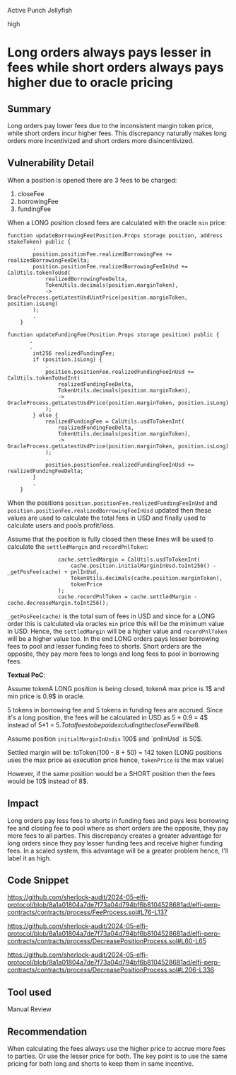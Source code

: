 Active Punch Jellyfish

high

# Long orders always pays lesser in fees while short orders always pays higher due to oracle pricing

## Summary
Long orders pay lower fees due to the inconsistent margin token price, while short orders incur higher fees. This discrepancy naturally makes long orders more incentivized and short orders more disincentivized.
## Vulnerability Detail
When a position is opened there are 3 fees to be charged:
1. closeFee
2. borrowingFee
3. fundingFee

When a LONG position closed fees are calculated with the oracle `min` price:
```solidity
function updateBorrowingFee(Position.Props storage position, address stakeToken) public {
        .
        position.positionFee.realizedBorrowingFee += realizedBorrowingFeeDelta;
        position.positionFee.realizedBorrowingFeeInUsd += CalUtils.tokenToUsd(
            realizedBorrowingFeeDelta,
            TokenUtils.decimals(position.marginToken),
            -> OracleProcess.getLatestUsdUintPrice(position.marginToken, position.isLong)
        );
        .
    }

function updateFundingFee(Position.Props storage position) public {
       .
       .
        int256 realizedFundingFee;
        if (position.isLong) {
            .
            position.positionFee.realizedFundingFeeInUsd += CalUtils.tokenToUsdInt(
                realizedFundingFeeDelta,
                TokenUtils.decimals(position.marginToken),
                -> OracleProcess.getLatestUsdPrice(position.marginToken, position.isLong)
            );
        } else {
            realizedFundingFee = CalUtils.usdToTokenInt(
                realizedFundingFeeDelta,
                TokenUtils.decimals(position.marginToken),
                -> OracleProcess.getLatestUsdPrice(position.marginToken, position.isLong)
            );
            .
            position.positionFee.realizedFundingFeeInUsd += realizedFundingFeeDelta;
        }
        .
    }
```

When the positions `position.positionFee.realizedFundingFeeInUsd` and `position.positionFee.realizedBorrowingFeeInUsd` updated then these values are used to calculate the total fees in USD and finally used to calculate users and pools profit/loss.

Assume that the position is fully closed then these lines will be used to calculate the `settledMargin` and `recordPnlToken`:
```solidity
                cache.settledMargin = CalUtils.usdToTokenInt(
                    cache.position.initialMarginInUsd.toInt256() - _getPosFee(cache) + pnlInUsd,
                    TokenUtils.decimals(cache.position.marginToken),
                    tokenPrice
                );
                cache.recordPnlToken = cache.settledMargin - cache.decreaseMargin.toInt256();
```
 
`_getPosFee(cache)` is the total sum of fees in USD and since for a LONG order this is calculated via oracles `min` price this will be the minimum value in USD. Hence, the `settledMargin` will be a higher value and `recordPnlToken` will be a higher value too. In the end LONG orders pays lesser borrowing fees to pool and lesser funding fees to shorts. Short orders are the opposite, they pay more fees to longs and long fees to pool in borrowing fees.


**Textual PoC**:

Assume tokenA LONG position is being closed, tokenA max price is 1$ and min price is 0.9$ in oracle.

5 tokens in borrowing fee and 5 tokens in funding fees are accrued. Since it's a long position, the fees will be calculated in USD as 5 * 0.9 = 4$ instead of 5*1 = 5$. Total fees to be paid excluding the closeFee will be 8$. 

Assume position `initialMarginInUsdis` 100$ and `pnlInUsd` is 50$. 

Settled margin will be: toToken(100 - 8 + 50) = 142 token (LONG positions uses the max price as execution price hence, `tokenPrice` is the max value)

However, if the same position would be a SHORT position then the fees would be 10$ instead of 8$. 
## Impact
Long orders pay less fees to shorts in funding fees and pays less borrowing fee and closing fee to pool where as short orders are the opposite, they pay more fees to all parties. This discrepancy creates a greater advantage for long orders since they pay lesser funding fees and receive higher funding fees. In a scaled system, this advantage will be a greater problem hence, I'll label it as high.
## Code Snippet
https://github.com/sherlock-audit/2024-05-elfi-protocol/blob/8a1a01804a7de7f73a04d794bf6b8104528681ad/elfi-perp-contracts/contracts/process/FeeProcess.sol#L76-L137

https://github.com/sherlock-audit/2024-05-elfi-protocol/blob/8a1a01804a7de7f73a04d794bf6b8104528681ad/elfi-perp-contracts/contracts/process/DecreasePositionProcess.sol#L60-L65

https://github.com/sherlock-audit/2024-05-elfi-protocol/blob/8a1a01804a7de7f73a04d794bf6b8104528681ad/elfi-perp-contracts/contracts/process/DecreasePositionProcess.sol#L206-L336
## Tool used

Manual Review

## Recommendation
When calculating the fees always use the higher price to accrue more fees to parties. Or use the lesser price for both. The key point is to use the same pricing for both long and shorts to keep them in same incentive.